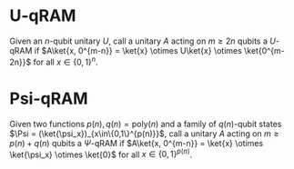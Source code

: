 # U-qRAM
Given an $n$-qubit unitary $U$, call a unitary $A$ acting on $m \geq 2n$ qubits a $U$-qRAM if $A\ket{x, 0^{m-n}} = \ket{x} \otimes U\ket{x} \otimes \ket{0^{m-2n}}$ for all $x \in \{0, 1\}^n$. 

# Psi-qRAM
Given two functions $p(n), q(n) = \text{poly}(n)$ and a family of $q(n)$-qubit states $\Psi = (\ket{\psi_x})_{x\in\{0,1\}^{p(n)}}$, call a unitary $A$ acting on $m \geq p(n) + q(n)$ qubits a $\Psi$-qRAM if $A\ket{x, 0^{m-n}} = \ket{x} \otimes \ket{\psi_x} \otimes \ket{0}$ for all $x \in \{0, 1\}^{p(n)}$. 

